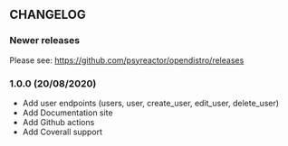 ## CHANGELOG

### Newer releases

Please see: https://github.com/psyreactor/opendistro/releases

### 1.0.0 (20/08/2020)
- Add user endpoints (users, user, create_user, edit_user, delete_user)
- Add Documentation site
- Add Github actions
- Add Coverall support